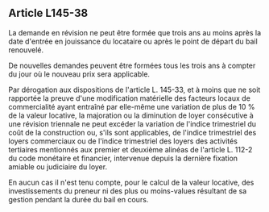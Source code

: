 Article L145-38
----
La demande en révision ne peut être formée que trois ans au moins après la date
d'entrée en jouissance du locataire ou après le point de départ du bail
renouvelé.

De nouvelles demandes peuvent être formées tous les trois ans à compter du jour
où le nouveau prix sera applicable.

Par dérogation aux dispositions de l'article L. 145-33, et à moins que ne soit
rapportée la preuve d'une modification matérielle des facteurs locaux de
commercialité ayant entraîné par elle-même une variation de plus de 10 % de la
valeur locative, la majoration ou la diminution de loyer consécutive à une
révision triennale ne peut excéder la variation de l'indice trimestriel du coût
de la construction ou, s'ils sont applicables, de l'indice trimestriel des
loyers commerciaux ou de l'indice trimestriel des loyers des activités
tertiaires mentionnés aux premier et deuxième alinéas de l'article L. 112-2 du
code monétaire et financier, intervenue depuis la dernière fixation amiable ou
judiciaire du loyer.

En aucun cas il n'est tenu compte, pour le calcul de la valeur locative, des
investissements du preneur ni des plus ou moins-values résultant de sa gestion
pendant la durée du bail en cours.
